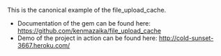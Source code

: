 This is the canonical example of the file_upload_cache.

 * Documentation of the gem can be found here: https://github.com/kenmazaika/file_upload_cache
 * Demo of the project in action can be found here: http://cold-sunset-3667.heroku.com/
